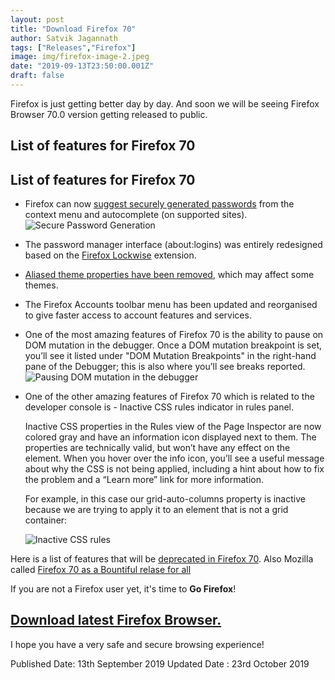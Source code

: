 ```yaml
---
layout: post
title: "Download Firefox 70"
author: Satvik Jagannath
tags: ["Releases","Firefox"]
image: img/firefox-image-2.jpeg
date: "2019-09-13T23:50:00.001Z"
draft: false
---
```


Firefox is just getting better day by day. And soon we will be seeing Firefox Browser 70.0 version getting released to public.

## List of features for Firefox 70

## List of features for Firefox 70



- Firefox can now [suggest securely generated passwords](https://wiki.mozilla.org/Toolkit:Password_Manager/Password_Generation#Firefox_70_.28Desktop_only.29) from the context menu and autocomplete (on supported sites).
  ![Secure Password Generation](https://hacks.mozilla.org/files/2019/10/secure-password-generation-reduced.png)

- The password manager interface (about:logins) was entirely redesigned based on the [Firefox Lockwise](https://lockwise.firefox.com/) extension.

- [Aliased theme properties have been removed](https://blog.mozilla.org/addons/2019/07/25/upcoming-deprecations-in-firefox-70/), which may affect some themes.

- The Firefox Accounts toolbar menu has been updated and reorganised to give faster access to account features and services.

- One of the most amazing features of Firefox 70 is the ability to pause on DOM mutation in the debugger. Once a DOM mutation breakpoint is set, you’ll see it listed under  "DOM Mutation Breakpoints" in the right-hand pane of the Debugger; this  is also where you’ll see breaks reported.
  ![Pausing DOM mutation in the debugger](https://hacks.mozilla.org/files/2019/10/DOM_mutation_paused.png)

- One of the other amazing features of Firefox 70 which is related to the developer console is - Inactive CSS rules indicator in rules panel.

  Inactive CSS properties in the Rules view of the Page Inspector are now colored gray and have an information icon displayed next to them. The properties are technically valid, but won’t have any effect on the element. When you hover over the info icon, you’ll see a useful message about why the CSS is not being applied, including a hint about how to fix the problem and a “Learn more” link for more information.

  

  For example, in this case our grid-auto-columns property is inactive because we are trying to apply it to an element that is not a grid container:

  ![Inactive CSS rules](https://hacks.mozilla.org/files/2019/10/inactive-grid-auto-columns.png)

Here is a list of features that will be [deprecated in Firefox 70](https://blog.mozilla.org/addons/2019/07/25/upcoming-deprecations-in-firefox-70/). Also Mozilla called [Firefox 70 as a Bountiful relase for all](https://hacks.mozilla.org/2019/10/firefox-70-a-bountiful-release-for-all/)

If you are not a Firefox user yet, it's time to **Go Firefox**!

## [Download latest Firefox Browser.](https://www.mozilla.org/en-US/firefox/)

I hope you have a very safe and secure browsing experience!

Published Date: 13th September 2019
Updated Date : 23rd October 2019